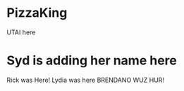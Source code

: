 # PizzaKing
UTAI here
# Syd is adding her name here
Rick was Here!
Lydia was here
BRENDANO WUZ HUR!
